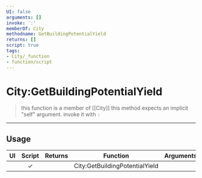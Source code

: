 ```yaml
---
UI: false
arguments: []
invoke: ':'
memberOf: City
methodname: GetBuildingPotentialYield
returns: []
script: true
tags:
- City/_function
- function/script
---
```

# City:GetBuildingPotentialYield
> this function is a member of [[City]]
> this method expects an implicit "self" argument. invoke it with `:`
-----
## Usage
|  UI | Script | Returns | Function | Arguments |
|:---:|:------:|-------:|:--------:|:---------|
| |✓||City:GetBuildingPotentialYield||
